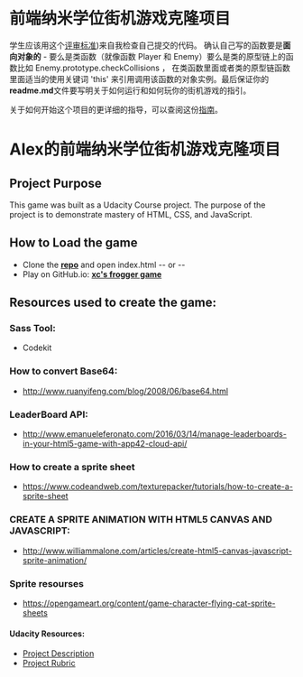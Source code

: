 
前端纳米学位街机游戏克隆项目
===============================

学生应该用这个[评审标准](https://review.udacity.com/#!/rubrics/499/view))来自我检查自己提交的代码。 确认自己写的函数要是**面向对象的** -  要么是类函数（就像函数 Player 和 Enemy）要么是类的原型链上的函数比如 Enemy.prototype.checkCollisions ， 在类函数里面或者类的原型链函数里面适当的使用关键词 'this' 来引用调用该函数的对象实例。最后保证你的**readme.md**文件要写明关于如何运行和如何玩你的街机游戏的指引。

关于如何开始这个项目的更详细的指导，可以查阅这份[指南](https://gdgdocs.org/document/d/1v01aScPjSWCCWQLIpFqvg3-vXLH2e8_SZQKC8jNO0Dc/pub?embedded=true)。

Alex的前端纳米学位街机游戏克隆项目
====================
## Project Purpose
This game was built as a Udacity Course project. The purpose of the project is to demonstrate mastery of HTML, CSS, and JavaScript.

## How to Load the game

- Clone the **[repo](https://github.com/jzsplk/front-udacity-ArcadeGame.git)** and open index.html -- or --
- Play on GitHub.io: **[xc's frogger game](https://htmlpreview.github.io/?https://github.com/jzsplk/front-udacity-ArcadeGame/blob/master/index.html)**

## Resources used to create the game:

### Sass Tool:

- Codekit

### How to convert Base64:

- <http://www.ruanyifeng.com/blog/2008/06/base64.html>

### LeaderBoard API: 

- <http://www.emanueleferonato.com/2016/03/14/manage-leaderboards-in-your-html5-game-with-app42-cloud-api/>


### How to create a sprite sheet

- <https://www.codeandweb.com/texturepacker/tutorials/how-to-create-a-sprite-sheet>


### CREATE A SPRITE ANIMATION WITH HTML5 CANVAS AND JAVASCRIPT:

- <http://www.williammalone.com/articles/create-html5-canvas-javascript-sprite-animation/>

### Sprite resourses

- <https://opengameart.org/content/game-character-flying-cat-sprite-sheets>


#### Udacity Resources:

- [Project Description](https://classroom.udacity.com/nanodegrees/nd001-cn-advanced/parts/c376a6ff-489b-4611-9f54-d19ef2f8a60c/modules/bae316ce-be90-4d30-b864-55d65207aa8c/lessons/2696458597239847/concepts/25968188800923)
- [Project Rubric](https://review.udacity.com/#!/rubrics/499/view)